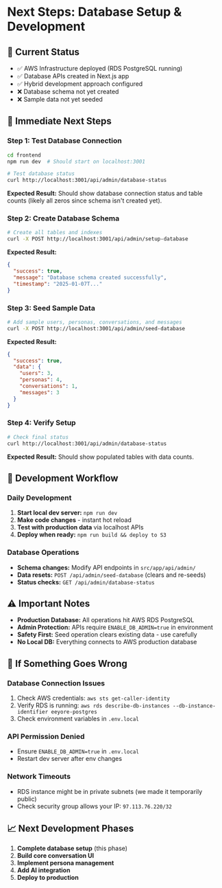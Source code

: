 # Next Steps: Database Setup & Development

## 🎯 Current Status
- ✅ AWS Infrastructure deployed (RDS PostgreSQL running)
- ✅ Database APIs created in Next.js app
- ✅ Hybrid development approach configured
- ❌ Database schema not yet created
- ❌ Sample data not yet seeded

## 🚀 Immediate Next Steps

### Step 1: Test Database Connection
```bash
cd frontend
npm run dev  # Should start on localhost:3001

# Test database status
curl http://localhost:3001/api/admin/database-status
```

**Expected Result:** Should show database connection status and table counts (likely all zeros since schema isn't created yet).

### Step 2: Create Database Schema
```bash
# Create all tables and indexes
curl -X POST http://localhost:3001/api/admin/setup-database
```

**Expected Result:** 
```json
{
  "success": true,
  "message": "Database schema created successfully",
  "timestamp": "2025-01-07T..."
}
```

### Step 3: Seed Sample Data
```bash
# Add sample users, personas, conversations, and messages
curl -X POST http://localhost:3001/api/admin/seed-database
```

**Expected Result:**
```json
{
  "success": true,
  "data": {
    "users": 3,
    "personas": 4,
    "conversations": 1,
    "messages": 3
  }
}
```

### Step 4: Verify Setup
```bash
# Check final status
curl http://localhost:3001/api/admin/database-status
```

**Expected Result:** Should show populated tables with data counts.

## 🔧 Development Workflow

### Daily Development
1. **Start local dev server:** `npm run dev`
2. **Make code changes** - instant hot reload
3. **Test with production data** via localhost APIs
4. **Deploy when ready:** `npm run build && deploy to S3`

### Database Operations
- **Schema changes:** Modify API endpoints in `src/app/api/admin/`
- **Data resets:** `POST /api/admin/seed-database` (clears and re-seeds)
- **Status checks:** `GET /api/admin/database-status`

## ⚠️ Important Notes

- **Production Database:** All operations hit AWS RDS PostgreSQL
- **Admin Protection:** APIs require `ENABLE_DB_ADMIN=true` in environment
- **Safety First:** Seed operation clears existing data - use carefully
- **No Local DB:** Everything connects to AWS production database

## 🚨 If Something Goes Wrong

### Database Connection Issues
1. Check AWS credentials: `aws sts get-caller-identity`
2. Verify RDS is running: `aws rds describe-db-instances --db-instance-identifier eeyore-postgres`
3. Check environment variables in `.env.local`

### API Permission Denied
- Ensure `ENABLE_DB_ADMIN=true` in `.env.local`
- Restart dev server after env changes

### Network Timeouts
- RDS instance might be in private subnets (we made it temporarily public)
- Check security group allows your IP: `97.113.76.220/32`

## 📈 Next Development Phases

1. **Complete database setup** (this phase)
2. **Build core conversation UI**
3. **Implement persona management**
4. **Add AI integration**
5. **Deploy to production**